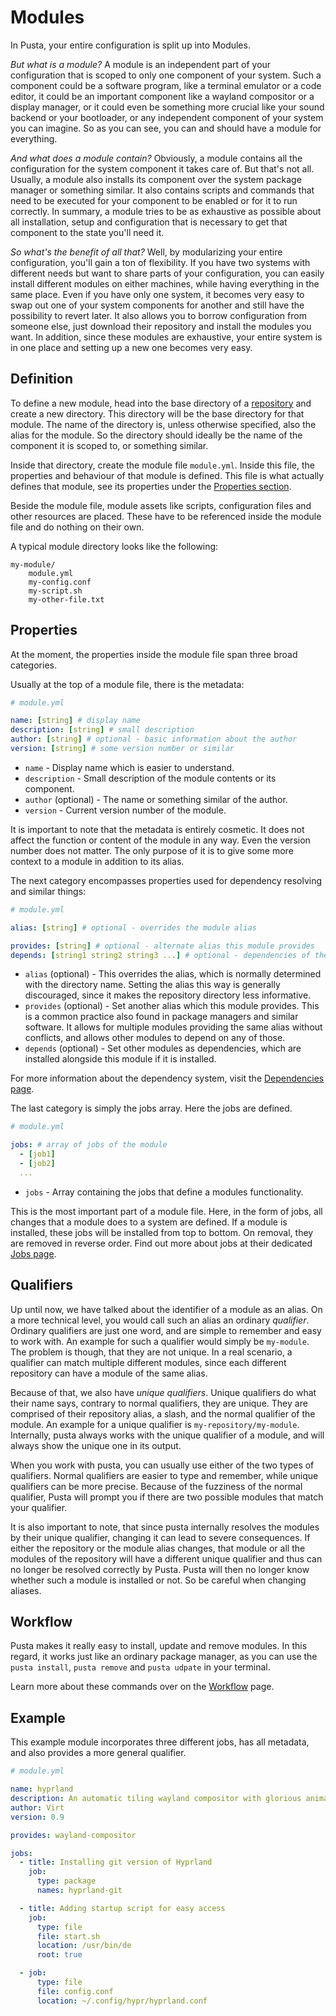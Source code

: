 # Modules
In Pusta, your entire configuration is split up into Modules. 

_But what is a module?_ A module is an independent part of your configuration that is scoped to only one component of your system. Such a component could be a software program, like a terminal emulator or a code editor, it could be an important component like a wayland compositor or a display manager, or it could even be something more crucial like your sound backend or your bootloader, or any independent component of your system you can imagine. So as you can see, you can and should have a module for everything. 

_And what does a module contain?_ Obviously, a module contains all the configuration for the system component it takes care of. But that's not all. Usually, a module also installs its component over the system package manager or something similar. It also contains scripts and commands that need to be executed for your component to be enabled or for it to run correctly. In summary, a module tries to be as exhaustive as possible about all installation, setup and configuration that is necessary to get that component to the state you'll need it.

_So what's the benefit of all that?_ Well, by modularizing your entire configuration, you'll gain a ton of flexibility. If you have two systems with different needs but want to share parts of your configuration, you can easily install different modules on either machines, while having everything in the same place. Even if you have only one system, it becomes very easy to swap out one of your system components for another and still have the possibility to revert later. It also allows you to borrow configuration from someone else, just download their repository and install the modules you want. In addition, since these modules are exhaustive, your entire system is in one place and setting up a new one becomes very easy.

## Definition
To define a new module, head into the base directory of a [repository](repository) and create a new directory. This directory will be the base directory for that module. The name of the directory is, unless otherwise specified, also the alias for the module. So the directory should ideally be the name of the component it is scoped to, or something similar.

Inside that directory, create the module file `module.yml`. Inside this file, the properties and behaviour of that module is defined. This file is what actually defines that module, see its properties under the [Properties section](#properties). 

Beside the module file, module assets like scripts, configuration files and other resources are placed. These have to be referenced inside the module file and do nothing on their own.

A typical module directory looks like the following:
```
my-module/
    module.yml
    my-config.conf
    my-script.sh
    my-other-file.txt
```
## Properties
At the moment, the properties inside the module file span three broad categories.

Usually at the top of a module file, there is the metadata:
```yml
# module.yml

name: [string] # display name
description: [string] # small description
author: [string] # optional - basic information about the author
version: [string] # some version number or similar
```
- `name` - Display name which is easier to understand.
- `description` - Small description of the module contents or its component.
- `author` (optional) - The name or something similar of the author.
- `version` - Current version number of the module.

It is important to note that the metadata is entirely cosmetic. It does not affect the function or content of the module in any way. Even the version number does not matter. The only purpose of it is to give some more context to a module in addition to its alias.

The next category encompasses properties used for dependency resolving and similar things:
```yml
# module.yml

alias: [string] # optional - overrides the module alias

provides: [string] # optional - alternate alias this module provides
depends: [string1 string2 string3 ...] # optional - dependencies of the module
```

- `alias` (optional) - This overrides the alias, which is normally determined with the directory name. Setting the alias this way is generally discouraged, since it makes the repository directory less informative.
- `provides` (optional) - Set another alias which this module provides. This is a common practice also found in package managers and similar software. It allows for multiple modules providing the same alias without conflicts, and allows other modules to depend on any of those.
- `depends` (optional) - Set other modules as dependencies, which are installed alongside this module if it is installed.

For more information about the dependency system, visit the [Dependencies page](dependencies).

The last category is simply the jobs array. Here the jobs are defined.
```yml
# module.yml

jobs: # array of jobs of the module
  - [job1]
  - [job2]
  ...
```
- `jobs` - Array containing the jobs that define a modules functionality.

This is the most important part of a module file. Here, in the form of jobs, all changes that a module does to a system are defined. If a module is installed, these jobs will be installed from top to bottom. On removal, they are removed in reverse order. Find out more about jobs at their dedicated [Jobs page](jobs).

## Qualifiers
Up until now, we have talked about the identifier of a module as an alias. On a more technical level, you would call such an alias an ordinary *qualifier*. Ordinary qualifiers are just one word, and are simple to remember and easy to work with. An example for such a qualifier would simply be `my-module`. The problem is though, that they are not unique. In a real scenario, a qualifier can match multiple different modules, since each different repository can have a module of the same alias.

Because of that, we also have *unique qualifiers*. Unique qualifiers do what their name says, contrary to normal qualifiers, they are unique. They are comprised of their repository alias, a slash, and the normal qualifier of the module. An example for a unique qualifier is `my-repository/my-module`. Internally, pusta always works with the unique qualifier of a module, and will always show the unique one in its output. 

When you work with pusta, you can usually use either of the two types of qualifiers. Normal qualifiers are easier to type and remember, while unique qualifiers can be more precise. Because of the fuzziness of the normal qualifier, Pusta will prompt you if there are two possible modules that match your qualifier.

It is also important to note, that since pusta internally resolves the modules by their unique qualifier, changing it can lead to severe consequences. If either the repository or the module alias changes, that module or all the modules of the repository will have a different unique qualifier and thus can no longer be resolved correctly by Pusta. Pusta will then no longer know whether such a module is installed or not. So be careful when changing aliases.

## Workflow
Pusta makes it really easy to install, update and remove modules. In this regard, it works just like an ordinary package manager, as you can use the `pusta install`, `pusta remove` and `pusta udpate` in your terminal.

Learn more about these commands over on the [Workflow](workflow#modules) page.

## Example
This example module incorporates three different jobs, has all metadata, and also provides a more general qualifier.
```yml
# module.yml

name: hyprland
description: An automatic tiling wayland compositor with glorious animations
author: Virt
version: 0.9

provides: wayland-compositor

jobs:
  - title: Installing git version of Hyprland
    job:
      type: package
      names: hyprland-git

  - title: Adding startup script for easy access
    job:
      type: file
      file: start.sh
      location: /usr/bin/de
      root: true

  - job:
      type: file
      file: config.conf
      location: ~/.config/hypr/hyprland.conf
```